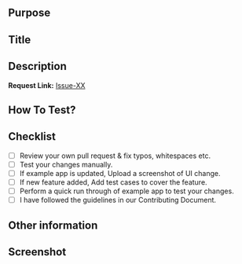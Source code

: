 ## Purpose

## Title
<!--- Provide issue title from the issue create on Github --->

## Description
<!--- Provide description of the issue for the selected. --->

**Request Link:** [Issue-XX](https://github.com/xedeveloper/SparkRook/issues/XX)

## How To Test?

## Checklist
- [ ] Review your own pull request & fix typos, whitespaces etc.
- [ ] Test your changes manually.
- [ ] If example app is updated, Upload a screenshot of UI change.
- [ ] If new feature added, Add test cases to cover the feature.
- [ ] Perform a quick run through of example app to test your changes.
- [ ] I have followed the guidelines in our Contributing Document.

## Other information
<!--- Provide any extra information if required --->

## Screenshot
<!--- Provide any screenshot if required --->